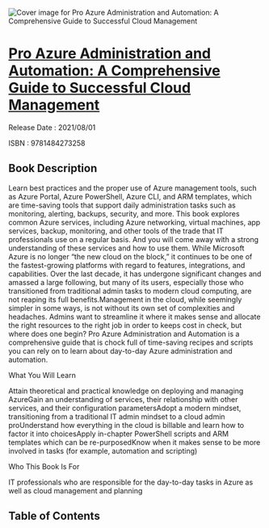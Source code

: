 ![Cover image for Pro Azure Administration and Automation: A Comprehensive Guide to Successful Cloud Management](https://imgdetail.ebookreading.net/cover/cover/202109/EB9781484273258.jpg)

[Pro Azure Administration and Automation: A Comprehensive Guide to Successful Cloud Management](https://ebookreading.net/view/book/Pro+Azure+Administration+and+Automation%3A+A+Comprehensive+Guide+to+Successful+Cloud+Management-EB9781484273258_1.html "Pro Azure Administration and Automation: A Comprehensive Guide to Successful Cloud Management")
====================================================================================================================

Release Date : 2021/08/01

ISBN : 9781484273258

Book Description
-----------------

Learn best practices and the proper use of Azure management tools, such as Azure Portal, Azure PowerShell, Azure CLI, and ARM templates, which are time-saving tools that support daily administration tasks such as monitoring, alerting, backups, security, and more. This book&nbsp;explores common Azure services, including Azure networking, virtual machines, app services, backup, monitoring, and other tools of the trade that IT professionals use on a regular basis. And you will come away with a strong understanding of these services and how to use them.
While Microsoft Azure is no longer “the new cloud on the block,” it continues to be one of the fastest-growing platforms with regard to features, integrations, and capabilities. Over the last decade, it has undergone significant changes and amassed a large following, but many of its users, especially those who transitioned from traditional admin tasks to modern cloud computing, are not reaping its full benefits.Management in the cloud, while seemingly simpler in some ways, is not without its own set of complexities and headaches. Admins want to streamline it where it makes sense and allocate the right resources to the right job in order to keeps cost in check, but where does one begin? 
Pro Azure Administration and Automation is a comprehensive guide that is chock full of time-saving recipes and scripts you can rely on to learn about day-to-day Azure administration and automation.


What You Will Learn

Attain theoretical and practical knowledge on deploying and managing AzureGain an understanding of services, their relationship with other services, and their configuration parametersAdopt a modern mindset, transitioning from a traditional IT admin mindset to a cloud admin proUnderstand how everything&nbsp;in the cloud is billable and learn how to factor it into choicesApply in-chapter PowerShell scripts and ARM templates which can be re-purposedKnow&nbsp;when it makes sense to be more involved in tasks (for example, automation and scripting)


Who This Book Is For

IT professionals who are responsible for the day-to-day tasks in Azure as well as cloud management and planning

  

Table of Contents
-----------------

